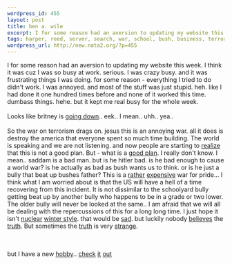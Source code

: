 ```yaml
--- 
wordpress_id: 455
layout: post
title: ben a. wile
excerpt: I for some reason had an aversion to updating my website this week. I think it was cuz I was so busy at work. serious. I was crazy busy. and it was frustrating things I was doing. for some reason - everything I tried to do didn't work. I was annoyed. and most of the stuff was just stupid. heh. like I had done it one hundred times before and none of it worked this time. dumbass things. hehe. but ...
tags: harper, reed, server, search, war, school, bush, business, terrorism, iraq, google
wordpress_url: http://new.nata2.org/?p=455
---
```

I for some reason had an aversion to updating my website this week. I think it was cuz I was so busy at work. serious. I was crazy busy. and it was frustrating things I was doing. for some reason - everything I tried to do didn't work. I was annoyed. and most of the stuff was just stupid. heh. like I had done it one hundred times before and none of it worked this time. dumbass things. hehe. but it kept me real busy for the whole week.<br/><br/>Looks like britney is <a href="http://www.thesun.co.uk/article/0,,4-2003092151,00.html">going down</a>.. eek.. I mean.. uhh.. yea.. <br/><br/>
So the war on terrorism drags on. jesus this is an annoying war. all it does is destroy the america that everyone spent so much time building. The world is speaking and we are not listening. and now people are starting to <a href="http://www.post-gazette.com/businessnews/20030228sorosbp4.asp">realize</a> that this is not a good plan. But - what is a <a href="http://www.nypost.com/news/nationalnews/55282.htm">good plan</a>. I really don't know. I mean.. saddam is a bad man. but is he hitler bad. is he bad enough to cause a world war? is he actually as bad as bush wants us to think. or is he just a bully that beat up bushes father? This is a <a href="http://news.ft.com/servlet/ContentServer?pagename=FT.com/StoryFT/FullStory&amp;c=StoryFT&amp;cid=1045511186751&amp;p=1012571727092">rather</a> <a href="http://story.news.yahoo.com/news?tmpl=story&amp;u=/ap/20030227/ap_on_re_mi_ea/congress_iraq_2">expensive</a> war for pride... I think what I am worried about is that the US will have a hell of a time recovering from this incident. It is not dissimilar to the schoolyard bully getting beat up by another bully who happens to be in a grade or two lower. The older bully will never be looked at the same.. I am afraid that we will all be dealing with the repercussions of this for a long long time. I just hope it isn't <a href="http://ready.gov/nuclear.html">nuclear</a> <a href="http://www.wagingpeace.org/articles/babst-%20preventingnuclearwinter.htm">winter style</a>. that would be <a href="http://www.nbvf.com/">sad</a>. but luckily nobody <a href="http://www.buzzflash.com/analysis/03/02/26_Ari.html">believes</a> the <a href="http://www.whitehouse.gov/news/releases/2003/02/20030225-9.html#18">truth</a>. But sometimes the <a href="http://www.house.gov/appropriations_democrats/caughtonfilm.htm">truth</a> is very <a href="http://news.com.au/common/story_page/0,4057,6031734%5E13762,00.html">strange</a>.

<br/><br/>but I have a new <a href="http://www.wordspy.com/words/egosurfing.asp">hobby</a>.. <a href="http://www.google.com/search?&amp;q=%22harper+reed%22">check</a> <a href="http://groups.google.com/groups?hl=en&amp;lr=&amp;q=%22nata2.info%22">it</a> <a href="http://www.google.com/search?hl=en&amp;lr=&amp;ie=ISO-8859-1&amp;q=%22nata2%22&amp;sa=N&amp;tab=gw">out</a>
